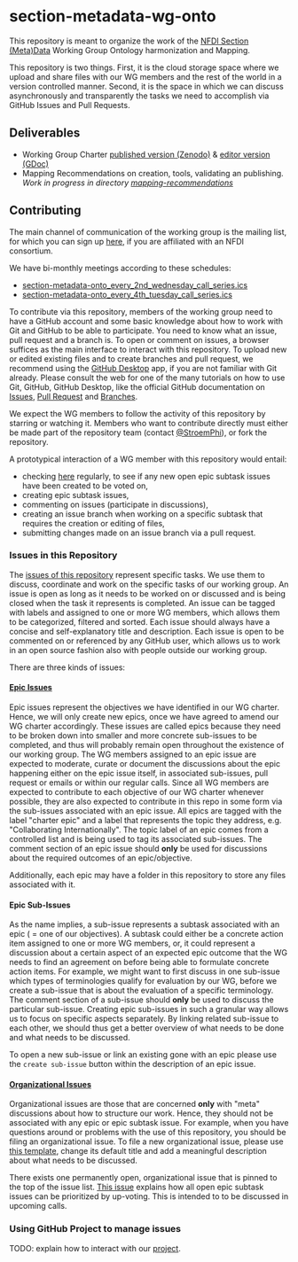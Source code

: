 # section-metadata-wg-onto

This repository is meant to organize the work of the [NFDI Section (Meta)Data](https://www.nfdi.de/section-metadata/) Working Group Ontology harmonization
and Mapping.

This repository is two things. First, it is the cloud storage space where we upload and share files with our WG
members and the rest of the world in a version controlled manner. Second, it is the space in which we can discuss 
asynchronously and transparently the tasks we need to accomplish via GitHub Issues and Pull Requests.

## Deliverables
* Working Group Charter [published version (Zenodo)](https://zenodo.org/doi/10.5281/zenodo.6726518) & [editor version (GDoc)](https://docs.google.com/document/d/1GUh7K0Sy8tyrKZ4-BEizb-9Qa0tt3uzE)
* Mapping Recommendations on creation, tools, validating an publishing.
  *Work in progress in directory [mapping-recommendations](mapping-recommendations)*

## Contributing
The main channel of communication of the working group is the mailing list, for which you can sign up [here](https://lists.nfdi.de/postorius/lists/section-metadata-wg-onto.lists.nfdi.de/), 
if you are affiliated with an NFDI consortium.

We have bi-monthly meetings according to these schedules:
* [section-metadata-onto_every_2nd_wednesday_call_series.ics](https://drive.google.com/file/d/1DATV0dwByCMvSVRXV2oC0l5BNoUgT-sm)
* [section-metadata-onto_every_4th_tuesday_call_series.ics](https://drive.google.com/file/d/1qQZCqaFTKneyYP3h43Bu47y24QI98QW_)

To contribute via this repository, members of the working group need to have a GitHub account and some basic knowledge 
about how to work with Git and GitHub to be able to participate. You need to know what an issue, pull request and a 
branch is. To open or comment on issues, a browser suffices as the main interface to interact with this repository. 
To upload new or edited existing files and to create branches and pull request, we recommend using the 
[GitHub Desktop](https://desktop.github.com/) app, if you are not familiar with Git already. 
Please consult the web for one of the many tutorials on how to use Git, GitHub, GitHub Desktop, like the official 
GitHub documentation on [Issues](https://docs.github.com/en/issues/tracking-your-work-with-issues), [Pull Request](https://docs.github.com/en/pull-requests/collaborating-with-pull-requests/proposing-changes-to-your-work-with-pull-requests/creating-a-pull-request) and [Branches](https://docs.github.com/en/pull-requests/collaborating-with-pull-requests/proposing-changes-to-your-work-with-pull-requests/about-branches). 

We expect the WG members to follow the activity of this repository by starring or watching it. Members who want to
contribute directly must either be made part of the repository team (contact [@StroemPhi](https://github.com/StroemPhi)),
or fork the repository.

A prototypical interaction of a WG member with this repository would entail:
* checking [here](https://github.com/nfdi-de/section-metadata-wg-onto/issues?q=is%3Aissue+is%3Aopen+sort%3Areactions-%2B1-desc+-label%3A%22charter+epic%22+-label%3A%22organizational%22+) regularly, to see if any new open epic subtask issues have been created to be voted on,
* creating epic subtask issues,
* commenting on issues (participate in discussions),
* creating an issue branch when working on a specific subtask that requires the creation or editing of files,
* submitting changes made on an issue branch via a pull request.

### Issues in this Repository
The [issues of this repository](https://github.com/nfdi-de/section-metadata-wg-onto/issues/) represent specific tasks.
We use them to discuss, coordinate and work on the specific tasks of our working group. 
An issue is open as long as it needs to be worked on or discussed and is being closed when the task it represents is 
completed. An issue can be tagged with labels and assigned to one or more WG members, which allows them to be 
categorized, filtered and sorted. Each issue should always have a concise and self-explanatory title and description. 
Each issue is open to be commented on or referenced by any GitHub user, which allows us to work in an open source 
fashion also with people outside our working group. 

There are three kinds of issues: 

#### [Epic Issues](https://github.com/nfdi-de/section-metadata-wg-onto/issues?q=is%3Aissue%20state%3Aopen%20label%3A%22charter%20objective%22%20)
Epic issues represent the objectives we have identified in our WG charter. Hence, we will only create new epics, 
once we have agreed to amend our WG charter accordingly. These issues are called epics because they need 
to be broken down into smaller and more concrete sub-issues to be completed, and thus will probably remain open 
throughout the existence of our working group. The WG members assigned to an epic issue are expected to 
moderate, curate or document the discussions about the epic happening either on the epic issue itself, in associated 
sub-issues, pull request or emails or within our regular calls. 
Since all WG members are expected to contribute to each objective of our WG charter whenever possible, they are 
also expected to contribute in this repo in some form via the sub-issues associated with an epic issue.
All epics are tagged with the label "charter epic" and a label that represents the topic they address, 
e.g. "Collaborating Internationally". The topic label of an epic comes from a controlled list and is being used to tag 
its associated sub-issues. 
The comment section of an epic issue should **only** be used for discussions about the required outcomes of an 
epic/objective.

Additionally, each epic may have a folder in this repository to store any files associated with it.

#### Epic Sub-Issues
As the name implies, a sub-issue represents a subtask associated with an epic ( = one of our objectives). 
A subtask could either be a concrete action item assigned to one or more WG members, or, it could represent a 
discussion about a certain aspect of an expected epic outcome that the WG needs to find an agreement on before being 
able to formulate concrete action items. For example, we might want to first discuss in one sub-issue 
which types of terminologies qualify for evaluation by our WG, before we create a sub-issue that is about 
the evaluation of a specific terminology. The comment section of a sub-issue should **only** be used to 
discuss the particular sub-issue. Creating epic sub-issues in such a granular way allows us to focus on specific
aspects separately. By linking related sub-issue to each other, we should thus get a better overview of what
needs to be done and what needs to be discussed. 

To open a new sub-issue or link an existing gone with an epic please use the `create sub-issue` button within the 
description of an epic issue.

#### [Organizational Issues](https://github.com/nfdi-de/section-metadata-wg-onto/issues?q=is%3Aissue+is%3Aopen+label%3Aorganizational)
Organizational issues are those that are concerned **only** with "meta" discussions about how to structure our work.
Hence, they should not be associated with any epic or epic subtask issue. 
For example, when you have questions around or problems with the use of this repository, you should be filing an 
organizational issue. 
To file a new organizational issue, please use [this template](https://github.com/nfdi-de/section-metadata-wg-onto/issues/new?assignees=&labels=organizational&projects=&template=organizational-issue.md&title=organizational%3A+%5BADD+YOUR+CONCISE+ISSUE+TITLE+HERE%5D), change its default title and add a meaningful 
description about what needs to be discussed.

There exists one permanently open, organizational issue that is pinned to the top of the issue list. [This issue](https://github.com/nfdi-de/section-metadata-wg-onto/issues/12)
explains how all open epic subtask issues can be prioritized by up-voting. This is intended to to be discussed in 
upcoming calls.

### Using GitHub Project to manage issues
TODO: explain how to interact with our [project](https://github.com/orgs/nfdi-de/projects/1).
